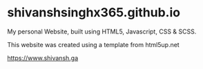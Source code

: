 # shivanshsinghx365.github.io

My personal Website, built using HTML5, Javascript, CSS & SCSS.

This website was created using a template from html5up.net

https://www.shivansh.ga
